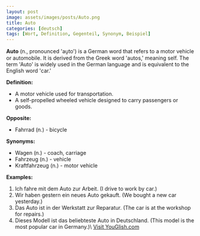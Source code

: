 ```yaml
---
layout: post
image: assets/images/posts/Auto.png
title: Auto
categories: [deutsch]
tags: [Wort, Definition, Gegenteil, Synonym, Beispiel]
---
```


**Auto** (n., pronounced 'au̯to') is a German word that refers to a motor vehicle or automobile. It is derived from the Greek word 'autos,' meaning self. The term 'Auto' is widely used in the German language and is equivalent to the English word 'car.'

**Definition:**
- A motor vehicle used for transportation.
- A self-propelled wheeled vehicle designed to carry passengers or goods.

**Opposite:**
- Fahrrad (n.) - bicycle

**Synonyms:**
- Wagen (n.) - coach, carriage
- Fahrzeug (n.) - vehicle
- Kraftfahrzeug (n.) - motor vehicle

**Examples:**
1. Ich fahre mit dem Auto zur Arbeit. (I drive to work by car.)
2. Wir haben gestern ein neues Auto gekauft. (We bought a new car yesterday.)
3. Das Auto ist in der Werkstatt zur Reparatur. (The car is at the workshop for repairs.)
4. Dieses Modell ist das beliebteste Auto in Deutschland. (This model is the most popular car in Germany.)\ <a id="yg-widget-0" class="youglish-widget" data-query="Auto" data-lang="german" data-components="8412" data-auto-start="0" data-bkg-color="theme_light" data-title="How%20to%20pronounce%20Auto%20in%20German"  rel="nofollow" href="https://youglish.com">Visit YouGlish.com</a><script async src="https://youglish.com/public/emb/widget.js" charset="utf-8"></script>